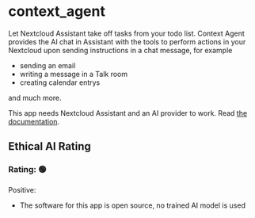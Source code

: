 # context_agent

Let Nextcloud Assistant take off tasks from your todo list. Context Agent provides the AI chat in Assistant with the tools to perform actions in your Nextcloud upon sending instructions in a chat message, for example
- sending an email
- writing a message in a Talk room
- creating calendar entrys

and much more. 

This app needs Nextcloud Assistant and an AI provider to work.
Read [the documentation](https://docs.nextcloud.com/server/latest/admin_manual/ai/app_context_agent.html).

## Ethical AI Rating

### Rating: 🟢

Positive:

* The software for this app is open source, no trained AI model is used